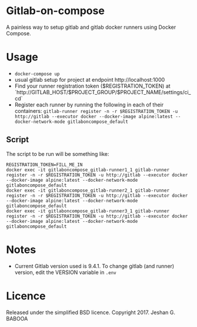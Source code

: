 
# Gitlab-on-compose
A painless way to setup gitlab and gitlab docker runners using Docker Compose.

# Usage
- `docker-compose up`
- usual gitlab setup for project at endpoint http://localhost:1000
- Find your runner registration token ($REGISTRATION_TOKEN) at `http://GITLAB_HOST/$PROJECT_GROUP/$PROJECT_NAME/settings/ci_cd`
- Register each runner by running the following in each of their containers: `gitlab-runner register -n -r $REGISTRATION_TOKEN -u http://gitlab --executor docker --docker-image alpine:latest --docker-network-mode gitlaboncompose_default`


## Script
The script to be run will be something like:
````
REGISTRATION_TOKEN=FILL_ME_IN
docker exec -it gitlaboncompose_gitlab-runner1_1 gitlab-runner register -n -r $REGISTRATION_TOKEN -u http://gitlab --executor docker --docker-image alpine:latest --docker-network-mode gitlaboncompose_default
docker exec -it gitlaboncompose_gitlab-runner2_1 gitlab-runner register -n -r $REGISTRATION_TOKEN -u http://gitlab --executor docker --docker-image alpine:latest --docker-network-mode gitlaboncompose_default
docker exec -it gitlaboncompose_gitlab-runner3_1 gitlab-runner register -n -r $REGISTRATION_TOKEN -u http://gitlab --executor docker --docker-image alpine:latest --docker-network-mode gitlaboncompose_default
````

# Notes
- Current Gitlab version used is 9.4.1. To change gitlab (and runner) version, edit the VERSION variable in `.env`

# Licence
Released under the simplified BSD licence.
Copyright 2017. Jeshan G. BABOOA
